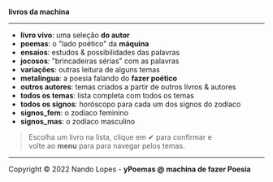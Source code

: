 **livros da machina**  
___
- **livro vivo**: uma seleção **do autor**  
- **poemas**: o "lado poético" da **máquina**  
- **ensaios**: estudos & possibilidades das palavras  
- **jocosos**: "brincadeiras sérias" com as palavras  
- **variações**: outras leitura de alguns temas  
- **metalingua**: a poesia falando do **fazer poético**  
- **outros autores**: temas criados a partir de outros livros & autores  
- **todos os temas**: lista completa com todos os temas  
- **todos os signos**: horóscopo para cada um dos signos do zodíaco  
- **signos_fem**: o zodíaco feminino  
- **signos_mas**: o zodíaco masculino  

> Escolha um livro na lista, clique em ✔ para confirmar e  
> volte ao **menu** para para navegar pelos temas.  
___

Copyright © 2022 Nando Lopes - **yPoemas @ machina de fazer Poesia**